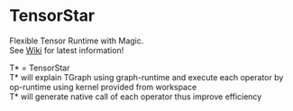 # TensorStar
Flexible Tensor Runtime with Magic.  
See [Wiki](https://github.com/wenxcs/TensorStar/wiki) for latest information!

T* = TensorStar   
T* will explain TGraph using graph-runtime and execute each operator by op-runtime using kernel provided from workspace   
T* will generate native call of each operator thus improve efficiency
